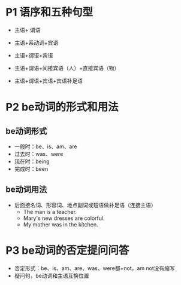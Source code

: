 # P1 语序和五种句型

* 主语+ 谓语

* 主语+系动词+宾语

* 主语+谓语+宾语

* 主语+谓语+间接宾语（人）+直接宾语（物）

*  主语+谓语+宾语+宾语补足语



# P2 be动词的形式和用法

## be动词形式

* 一般时：be、is、am、are
* 过去时：was、were
* 现在时：being
* 完成时：been

## be动词用法

* 后面接名词、形容词、地点副词或短语做补足语（连接主语）
  * The man is a teacher.
  * Mary's new dresses are colorful.
  * My mother was in the kitchen.

# P3 be动词的否定提问问答

* 否定形式：be、is、am、are、was、were都+not，am not没有缩写
* 疑问句，be动词和主语互换位置